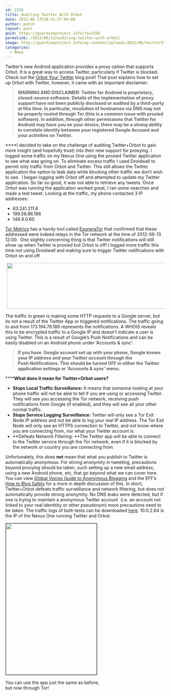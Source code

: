 ```yaml
---
id: 2338
title: Auditing Twitter With Orbot
date: 2012-06-13T20:31:57-04:00
author: patch
layout: post
guid: https://guardianproject.info/?p=2338
permalink: /2012/06/13/auditing-twitter-with-orbot/
image: http://guardianproject.info/wp-content/uploads/2012/06/twitterSYNC3.png
categories:
  - News
---
```

Twitter’s new Android application provides a proxy option that supports Orbot. It is a great way to access Twitter, particularly if Twitter is blocked. Check out the [Orbot Your Twitter](https://guardianproject.info/2012/05/02/orbot-your-twitter/) blog post! That post explains how to set up Orbot with Twitter, however, it came with an important disclaimer:

> **WARNING AND DISCLAIMER: Twitter for Android is proprietary, closed-source software. Details of the implementation of proxy support have not been publicly disclosed or audited by a third-party at this time. In particular, resolution of hostnames via DNS may not be properly routed through Tor (this is a common issue with proxied software). In addition, through other permissions that Twitter for Android may have you on your device, there may be a strong ability to correlate identity between your registered Google Account and your activities on Twitter.**

****I decided to take on the challenge of auditing Twitter+Orbot to gain more insight (and hopefully trust) into their new support for proxying. I logged some traffic on my Nexus One using the proxied Twitter application to see what was going on. To eliminate excess traffic I used Droidwall to permit only traffic from Orbot and Twitter. This still allows the Twitter application the option to leak data while blocking other traffic we don’t wish to see.  I began logging with Orbot off and attempted to update my Twitter application. So far so good, it was not able to retrieve any tweets. Once Orbot was running the application worked great, I ran some searches and made a test tweet. Looking at the traffic, my phone contacted 3 IP addresses:

  * 83.241.211.6
  * 199.58.86.196
  * 149.9.0.60

[Tor Metrics](https://metrics.torproject.org/) has a handy tool called [ExoneraTor](https://metrics.torproject.org/exonerator.html) that confirmed that these addressed were indeed relays in the Tor network at the time of 2012-06-13 12:00.  One slightly concerning thing is that Twitter notifications will still show up when Twitter is proxied but Orbot is off! I logged more traffic this time not using Droidwall and making sure to trigger Twitter notifications with Orbot on and off.

<p style="text-align: center;">
  <a href="https://guardianproject.info/wp-content/uploads/2012/06/twitterSYNC3.png"><img class="size-full wp-image-2345 aligncenter" style="margin-right: 5px; margin-left: 5px; border-style: initial; border-color: initial; border-image: initial; border-width: 0px;" title="twitterSYNC" src="https://guardianproject.info/wp-content/uploads/2012/06/twitterSYNC3.png" alt="" width="583" height="146" srcset="https://guardianproject.info/wp-content/uploads/2012/06/twitterSYNC3.png 583w, https://guardianproject.info/wp-content/uploads/2012/06/twitterSYNC3-300x75.png 300w" sizes="(max-width: 583px) 100vw, 583px" /></a>
</p>

The traffic in green is making some HTTP requests to a Google server, but its not a result of the Twitter App or triggered notifications. The traffic going to and from 173.194.76.188 represents the notifications. A WHOIS reveals this to be encrypted traffic to a Google IP and doesn’t indicate a user is using Twitter. This is a result of Google’s Push Notifications and can be easily disabled on an Android phone under ‘Accounts & sync’.

> **If you have  Google account set up with your phone, Google knows your IP address and your Twitter account through the Push Notifications. This should be turned OFF in either the Twitter application settings or ‘Accounts & sync’ menu.**

******What does it mean for Twitter+Orbot users?**

  * **Stops Local Traffic Surveillance:** It means that someone looking at your phone traffic will not be able to tell if you are using or accessing Twitter. They will see you accessing the Tor network, receiving push notifications from Google (if enabled), and they will see all your other normal traffic.
  * **Stops Service Logging Surveillance:** Twitter will only see a Tor Exit Node IP address and not be able to log your real IP address. The Tor Exit Node will only see an HTTPS connection to Twitter, and not know where you are connecting from, nor what your Twitter account is.
  * **Defeats Network Filtering: **The Twitter app will be able to connect to the Twitter service through the Tor network, even if it is blocked by the network or country you are connecting from.

Unfortunately, this does **not** mean that what you publish to Twitter is automatically anonymous. For strong anonymity in tweeting, precautions beyond proxying should be taken, such setting up a new email address, using a new Android phone, etc, that go beyond what we can cover here. You can view [Global Voices Guide to Anonymous Blogging](http://advocacy.globalvoicesonline.org/projects/guide/) and the EFF’s [How to Blog Safely](https://www.eff.org/wp/blog-safely) for a more in depth discussion of this. In short, Twitter+Orbot defeats traffic surveillance and network filtering, but does not automatically provide strong anonymity. No DNS leaks were detected, but if one is trying to maintain a anonymous Twitter account  (i.e. an account not linked to your real identitity or other pseudonym) more precautions need to be taken. The traffic logs of both tests can be downloaded [here](https://guardianproject.info/wp-content/uploads/2012/06/twittertraffic.zip). 10.0.2.64 is the IP of the Nexus One running Twitter and Orbot.

<div id="attachment_2054" style="width: 298px" class="wp-caption aligncenter">
  <a href="https://guardianproject.info/wp-content/uploads/2012/05/device-2012-05-02-170011.png"><img aria-describedby="caption-attachment-2054" class=" wp-image-2054  " style="border-image: initial; border-width: 1px; border-color: black; border-style: solid; margin: 1px;" title="Tweet Freely!" src="https://guardianproject.info/wp-content/uploads/2012/05/device-2012-05-02-170011.png" alt="" width="288" height="480" srcset="https://guardianproject.info/wp-content/uploads/2012/05/device-2012-05-02-170011.png 480w, https://guardianproject.info/wp-content/uploads/2012/05/device-2012-05-02-170011-180x300.png 180w" sizes="(max-width: 288px) 100vw, 288px" /></a>
  
  <p id="caption-attachment-2054" class="wp-caption-text">
    You can use the app just the same as before, but now through Tor!
  </p>
</div>